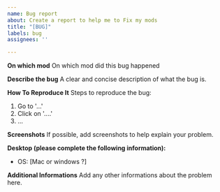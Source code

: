 ```yaml
---
name: Bug report
about: Create a report to help me to Fix my mods
title: "[BUG]"
labels: bug
assignees: ''

---
```


**On which mod**
On which mod did this bug happened

**Describe the bug**
A clear and concise description of what the bug is.

**How To Reproduce It**
Steps to reproduce the bug:
1. Go to '...'
2. Click on '....'
3. ...

**Screenshots**
If possible, add screenshots to help explain your problem.

**Desktop (please complete the following information):**
 - OS: [Mac or windows ?]

**Additional Informations**
Add any other informations about the problem here.

